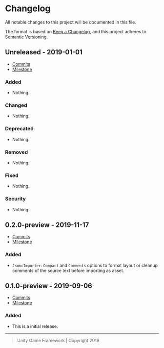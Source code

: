 # Changelog
All notable changes to this project will be documented in this file.

The format is based on [Keep a Changelog](https://keepachangelog.com/en/1.0.0/),
and this project adheres to [Semantic Versioning](https://semver.org/spec/v2.0.0.html).

## Unreleased - 2019-01-01
- [Commits](https://github.com/unity-game-framework/ugf-jsonc/compare/0.0.0...0.0.0)
- [Milestone](https://github.com/unity-game-framework/ugf-jsonc/milestone/0?closed=1)

### Added
- Nothing.

### Changed
- Nothing.

### Deprecated
- Nothing.

### Removed
- Nothing.

### Fixed
- Nothing.

### Security
- Nothing.

## 0.2.0-preview - 2019-11-17
- [Commits](https://github.com/unity-game-framework/ugf-jsonc/compare/0.1.0-preview..0.2.0-preview)
- [Milestone](https://github.com/unity-game-framework/ugf-jsonc/milestone/2?closed=1)

### Added
- `JsoncImporter`: `Compact` and `Comments` options to format layout or cleanup comments of the source text before importing as asset.

## 0.1.0-preview - 2019-09-06
- [Commits](https://github.com/unity-game-framework/ugf-jsonc/compare/28da9b7...0.1.0-preview)
- [Milestone](https://github.com/unity-game-framework/ugf-jsonc/milestone/1?closed=1)

### Added
- This is a initial release.

---
> Unity Game Framework | Copyright 2019
